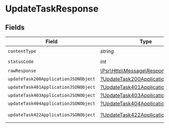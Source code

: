# UpdateTaskResponse


## Fields

| Field                                                                                                        | Type                                                                                                         | Required                                                                                                     | Description                                                                                                  |
| ------------------------------------------------------------------------------------------------------------ | ------------------------------------------------------------------------------------------------------------ | ------------------------------------------------------------------------------------------------------------ | ------------------------------------------------------------------------------------------------------------ |
| `contentType`                                                                                                | *string*                                                                                                     | :heavy_check_mark:                                                                                           | N/A                                                                                                          |
| `statusCode`                                                                                                 | *int*                                                                                                        | :heavy_check_mark:                                                                                           | N/A                                                                                                          |
| `rawResponse`                                                                                                | [\Psr\Http\Message\ResponseInterface](https://www.php-fig.org/psr/psr-7/#33-psrhttpmessageresponseinterface) | :heavy_minus_sign:                                                                                           | N/A                                                                                                          |
| `updateTask200ApplicationJSONObject`                                                                         | [?UpdateTask200ApplicationJSON](../../models/operations/UpdateTask200ApplicationJSON.md)                     | :heavy_minus_sign:                                                                                           | OK                                                                                                           |
| `updateTask401ApplicationJSONObject`                                                                         | [?UpdateTask401ApplicationJSON](../../models/operations/UpdateTask401ApplicationJSON.md)                     | :heavy_minus_sign:                                                                                           | Unauthenticated                                                                                              |
| `updateTask403ApplicationJSONObject`                                                                         | [?UpdateTask403ApplicationJSON](../../models/operations/UpdateTask403ApplicationJSON.md)                     | :heavy_minus_sign:                                                                                           | Forbidden                                                                                                    |
| `updateTask404ApplicationJSONObject`                                                                         | [?UpdateTask404ApplicationJSON](../../models/operations/UpdateTask404ApplicationJSON.md)                     | :heavy_minus_sign:                                                                                           | Not Found                                                                                                    |
| `updateTask422ApplicationJSONObject`                                                                         | [?UpdateTask422ApplicationJSON](../../models/operations/UpdateTask422ApplicationJSON.md)                     | :heavy_minus_sign:                                                                                           | Invalid data posted                                                                                          |